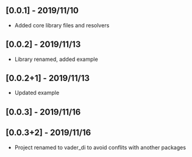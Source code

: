 ## [0.0.1] - 2019/11/10

* Added core library files and resolvers

## [0.0.2] - 2019/11/13

* Library renamed, added example

## [0.0.2+1] - 2019/11/13

- Updated example

## [0.0.3] - 2019/11/16
## [0.0.3+2] - 2019/11/16

- Project renamed to vader_di to avoid conflits with another packages